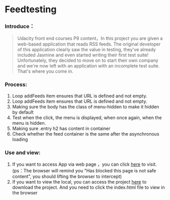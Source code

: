 # Feedtesting

### Introduce：
> Udacity front end courses P9 content，In this project you are given a web-based application that reads RSS feeds. The original developer of this application clearly saw the value in testing, they've already included Jasmine and even started writing their first test suite! Unfortunately, they decided to move on to start their own company and we're now left with an application with an incomplete test suite. That's where you come in.

### Process:
1. Loop addFeeds item ensures that URL is defined and not empty.
2. Loop addFeeds item ensures that URL is defined and not empty.
3. Making sure the body has the class of menu-hidden to make it hidden by default
4. Test when the click, the menu is displayed, when once again, when the menu is hidden.
5. Making sure .entry h2 has content in container
6. Check whether the feed container is the same after the asynchronous loading

### Use and view:
1. If you want to access App via web page ，you can click [here](https://singercat.github.io/frontend-nanodegree-feedreader-master/) to visit. (ps：The browser will remind you "Has blocked this page is not safe content", you should lifting the browser to intercept)
2. If you want to view the local, you can access the project [here](https://github.com/singercat/SWFeedtesting) to download the project. And you need to click the index.html file to view in the browser

